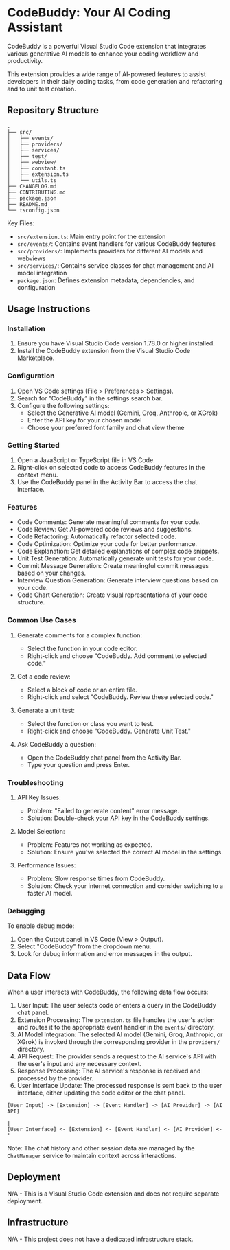 # CodeBuddy: Your AI Coding Assistant

CodeBuddy is a powerful Visual Studio Code extension that integrates various generative AI models to enhance your coding workflow and productivity.

This extension provides a wide range of AI-powered features to assist developers in their daily coding tasks, from code generation and refactoring and to unit test creation.

## Repository Structure

```
.
├── src/
│   ├── events/
│   ├── providers/
│   ├── services/
│   ├── test/
│   ├── webview/
│   ├── constant.ts
│   ├── extension.ts
│   └── utils.ts
├── CHANGELOG.md
├── CONTRIBUTING.md
├── package.json
├── README.md
└── tsconfig.json
```

Key Files:

- `src/extension.ts`: Main entry point for the extension
- `src/events/`: Contains event handlers for various CodeBuddy features
- `src/providers/`: Implements providers for different AI models and webviews
- `src/services/`: Contains service classes for chat management and AI model integration
- `package.json`: Defines extension metadata, dependencies, and configuration

## Usage Instructions

### Installation

1. Ensure you have Visual Studio Code version 1.78.0 or higher installed.
2. Install the CodeBuddy extension from the Visual Studio Code Marketplace.

### Configuration

1. Open VS Code settings (File > Preferences > Settings).
2. Search for "CodeBuddy" in the settings search bar.
3. Configure the following settings:
   - Select the Generative AI model (Gemini, Groq, Anthropic, or XGrok)
   - Enter the API key for your chosen model
   - Choose your preferred font family and chat view theme

### Getting Started

1. Open a JavaScript or TypeScript file in VS Code.
2. Right-click on selected code to access CodeBuddy features in the context menu.
3. Use the CodeBuddy panel in the Activity Bar to access the chat interface.

### Features

- Code Comments: Generate meaningful comments for your code.
- Code Review: Get AI-powered code reviews and suggestions.
- Code Refactoring: Automatically refactor selected code.
- Code Optimization: Optimize your code for better performance.
- Code Explanation: Get detailed explanations of complex code snippets.
- Unit Test Generation: Automatically generate unit tests for your code.
- Commit Message Generation: Create meaningful commit messages based on your changes.
- Interview Question Generation: Generate interview questions based on your code.
- Code Chart Generation: Create visual representations of your code structure.

### Common Use Cases

1. Generate comments for a complex function:

   - Select the function in your code editor.
   - Right-click and choose "CodeBuddy. Add comment to selected code."

2. Get a code review:

   - Select a block of code or an entire file.
   - Right-click and select "CodeBuddy. Review these selected code."

3. Generate a unit test:

   - Select the function or class you want to test.
   - Right-click and choose "CodeBuddy. Generate Unit Test."

4. Ask CodeBuddy a question:
   - Open the CodeBuddy chat panel from the Activity Bar.
   - Type your question and press Enter.

### Troubleshooting

1. API Key Issues:

   - Problem: "Failed to generate content" error message.
   - Solution: Double-check your API key in the CodeBuddy settings.

2. Model Selection:

   - Problem: Features not working as expected.
   - Solution: Ensure you've selected the correct AI model in the settings.

3. Performance Issues:
   - Problem: Slow response times from CodeBuddy.
   - Solution: Check your internet connection and consider switching to a faster AI model.

### Debugging

To enable debug mode:

1. Open the Output panel in VS Code (View > Output).
2. Select "CodeBuddy" from the dropdown menu.
3. Look for debug information and error messages in the output.

## Data Flow

When a user interacts with CodeBuddy, the following data flow occurs:

1. User Input: The user selects code or enters a query in the CodeBuddy chat panel.
2. Extension Processing: The `extension.ts` file handles the user's action and routes it to the appropriate event handler in the `events/` directory.
3. AI Model Integration: The selected AI model (Gemini, Groq, Anthropic, or XGrok) is invoked through the corresponding provider in the `providers/` directory.
4. API Request: The provider sends a request to the AI service's API with the user's input and any necessary context.
5. Response Processing: The AI service's response is received and processed by the provider.
6. User Interface Update: The processed response is sent back to the user interface, either updating the code editor or the chat panel.

```
[User Input] -> [Extension] -> [Event Handler] -> [AI Provider] -> [AI API]
                                                                      |
[User Interface] <- [Extension] <- [Event Handler] <- [AI Provider] <-'
```

Note: The chat history and other session data are managed by the `ChatManager` service to maintain context across interactions.

## Deployment

N/A - This is a Visual Studio Code extension and does not require separate deployment.

## Infrastructure

N/A - This project does not have a dedicated infrastructure stack.

